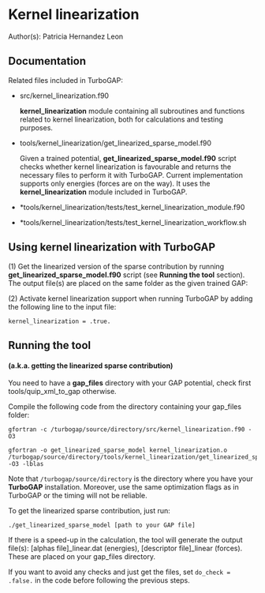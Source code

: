# Kernel linearization

Author(s): Patricia Hernandez Leon


## Documentation

Related files included in TurboGAP:

- src/kernel_linearization.f90

    **kernel_linearization** module containing all subroutines and functions related to kernel
    linearization, both for calculations and testing purposes.

- tools/kernel_linearization/get_linearized_sparse_model.f90

    Given a trained potential, **get_linearized_sparse_model.f90** script checks whether kernel
    linearization is favourable and returns the necessary files to perform it with TurboGAP.
    Current implementation supports only energies (forces are on the way).
    It uses the **kernel_linearization** module included in TurboGAP.

- *tools/kernel_linearization/tests/test_kernel_linearization_module.f90
- *tools/kernel_linearization/tests/test_kernel_linearization_workflow.sh


## Using kernel linearization with TurboGAP

(1) Get the linearized version of the sparse contribution by running **get_linearized_sparse_model.f90**
    script (see **Running the tool** section). 
    The output file(s) are placed on the same folder as the given trained GAP: 
    

(2) Activate kernel linearization support when running TurboGAP by adding the following line to the 
    input file:

    kernel_linearization = .true.


## Running the tool 
#### (a.k.a. getting the linearized sparse contribution)


You need to have a **gap_files** directory with your GAP potential, check first tools/quip_xml_to_gap
otherwise.

Compile the following code from the directory containing your gap_files folder:

    gfortran -c /turbogap/source/directory/src/kernel_linearization.f90 -O3

    gfortran -o get_linearized_sparse_model kernel_linearization.o /turbogap/source/directory/tools/kernel_linearization/get_linearized_sparse_model.f90 -O3 -lblas

Note that `/turbogap/source/directory` is the directory where you have your **TurboGAP** installation. Moreover, use the same optimization flags as in TurboGAP or the timing will not be reliable.

To get the linearized sparse contribution, just run:

    ./get_linearized_sparse_model [path to your GAP file]

If there is a speed-up in the calculation, the tool will generate the output file(s): [alphas file]\_linear.dat (energies), [descriptor file]\_linear (forces). These are placed on your gap_files directory.

If you want to avoid any checks and just get the files, set `do_check = .false.` in the code before following the previous steps.


